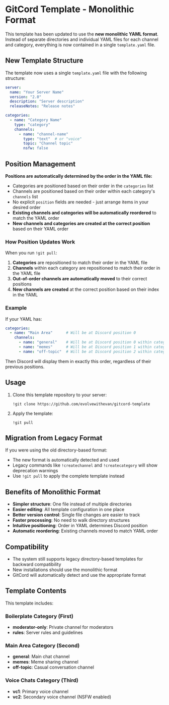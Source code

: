 # GitCord Template - Monolithic Format

This template has been updated to use the **new monolithic YAML format**. Instead of separate directories and individual YAML files for each channel and category, everything is now contained in a single `template.yaml` file.

## New Template Structure

The template now uses a single `template.yaml` file with the following structure:

```yaml
server:
  name: "Your Server Name"
  version: "2.0"
  description: "Server description"
  releaseNotes: "Release notes"

categories:
  - name: "Category Name"
    type: "category"
    channels:
      - name: "channel-name"
        type: "text"  # or "voice"
        topic: "Channel topic"
        nsfw: false
```

## Position Management

**Positions are automatically determined by the order in the YAML file:**
- Categories are positioned based on their order in the `categories` list
- Channels are positioned based on their order within each category's `channels` list
- No explicit `position` fields are needed - just arrange items in your desired order
- **Existing channels and categories will be automatically reordered** to match the YAML order
- **New channels and categories are created at the correct position** based on their YAML order

### How Position Updates Work

When you run `!git pull`:
1. **Categories** are repositioned to match their order in the YAML file
2. **Channels** within each category are repositioned to match their order in the YAML file
3. **Out-of-order channels are automatically moved** to their correct positions
4. **New channels are created** at the correct position based on their index in the YAML

### Example

If your YAML has:
```yaml
categories:
  - name: "Main Area"      # Will be at Discord position 0
    channels:
      - name: "general"    # Will be at Discord position 0 within category
      - name: "memes"      # Will be at Discord position 1 within category
      - name: "off-topic"  # Will be at Discord position 2 within category
```

Then Discord will display them in exactly this order, regardless of their previous positions.

## Usage

1. Clone this template repository to your server:
   ```
   !git clone https://github.com/evolvewithevan/gitcord-template
   ```

2. Apply the template:
   ```
   !git pull
   ```

## Migration from Legacy Format

If you were using the old directory-based format:
- The new format is automatically detected and used
- Legacy commands like `!createchannel` and `!createcategory` will show deprecation warnings
- Use `!git pull` to apply the complete template instead

## Benefits of Monolithic Format

- **Simpler structure**: One file instead of multiple directories
- **Easier editing**: All template configuration in one place
- **Better version control**: Single file changes are easier to track
- **Faster processing**: No need to walk directory structures
- **Intuitive positioning**: Order in YAML determines Discord position
- **Automatic reordering**: Existing channels moved to match YAML order

## Compatibility

- The system still supports legacy directory-based templates for backward compatibility
- New installations should use the monolithic format
- GitCord will automatically detect and use the appropriate format

## Template Contents

This template includes:

### Boilerplate Category (First)
- **moderator-only**: Private channel for moderators
- **rules**: Server rules and guidelines

### Main Area Category (Second)
- **general**: Main chat channel
- **memes**: Meme sharing channel
- **off-topic**: Casual conversation channel

### Voice Chats Category (Third)
- **vc1**: Primary voice channel
- **vc2**: Secondary voice channel (NSFW enabled) 